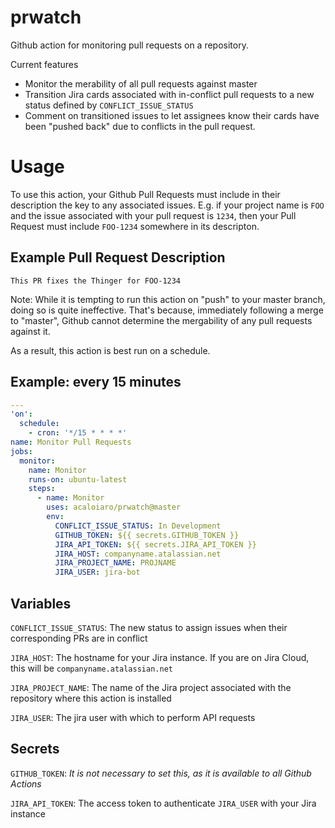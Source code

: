 # prwatch
Github action for monitoring pull requests on a repository.

Current features
- Monitor the merability of all pull requests against master
- Transition Jira cards associated with in-conflict pull requests to a new status defined by `CONFLICT_ISSUE_STATUS`
- Comment on transitioned issues to let assignees know their cards have been "pushed back" due to conflicts in the pull
  request.

# Usage

To use this action, your Github Pull Requests must include in their description the key to any associated issues. E.g.
if your project name is `FOO` and the issue associated with your pull request is `1234`, then your Pull Request must
include `FOO-1234` somewhere in its descripton.

## Example Pull Request Description
```
This PR fixes the Thinger for FOO-1234
```

Note: While it is tempting to run this action on "push" to your master branch, doing so is quite ineffective. That's
because, immediately following a merge to "master", Github cannot determine the mergability of any pull requests
against it.

As a result, this action is best run on a schedule.

## Example: every 15 minutes
```yaml
---
'on':
  schedule:
    - cron: '*/15 * * * *'
name: Monitor Pull Requests
jobs:
  monitor:
    name: Monitor
    runs-on: ubuntu-latest
    steps:
      - name: Monitor
        uses: acaloiaro/prwatch@master
        env:
          CONFLICT_ISSUE_STATUS: In Development
          GITHUB_TOKEN: ${{ secrets.GITHUB_TOKEN }}
          JIRA_API_TOKEN: ${{ secrets.JIRA_API_TOKEN }}
          JIRA_HOST: companyname.atalassian.net
          JIRA_PROJECT_NAME: PROJNAME
          JIRA_USER: jira-bot
```

## Variables
`CONFLICT_ISSUE_STATUS`: The new status to assign issues when their corresponding PRs are in conflict

`JIRA_HOST`: The hostname for your Jira instance. If you are on Jira Cloud, this will be `companyname.atalassian.net`

`JIRA_PROJECT_NAME`: The name of the Jira project associated with the repository where this action is installed

`JIRA_USER`: The jira user with which to perform API requests

## Secrets
`GITHUB_TOKEN`: _It is not necessary to set this, as it is available to all Github Actions_

`JIRA_API_TOKEN`: The access token to authenticate `JIRA_USER` with your Jira instance
